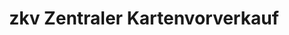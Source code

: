 ---
title: "zkv Zentraler Kartenvorverkauf"
url: /muenchen/zkv-zentraler-kartenvorverkauf/
shop: Tickets
---